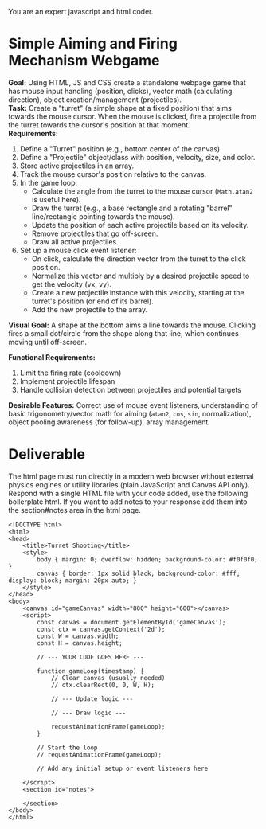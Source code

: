 You are an expert javascript and html coder.

# Simple Aiming and Firing Mechanism Webgame

**Goal:** Using HTML, JS and CSS create a standalone webpage game that has mouse input handling (position, clicks), vector math (calculating direction), object creation/management (projectiles).  
**Task:** Create a "turret" (a simple shape at a fixed position) that aims towards the mouse cursor. When the mouse is clicked, fire a projectile from the turret towards the cursor's position at that moment.  
**Requirements:**
1.  Define a "Turret" position (e.g., bottom center of the canvas).
2.  Define a "Projectile" object/class with position, velocity, size, and color.
3.  Store active projectiles in an array.
4.  Track the mouse cursor's position relative to the canvas.
5.  In the game loop:
    *   Calculate the angle from the turret to the mouse cursor (`Math.atan2` is useful here).
    *   Draw the turret (e.g., a base rectangle and a rotating "barrel" line/rectangle pointing towards the mouse).
    *   Update the position of each active projectile based on its velocity.
    *   Remove projectiles that go off-screen.
    *   Draw all active projectiles.
6.  Set up a mouse click event listener:
    *   On click, calculate the direction vector from the turret to the click position.
    *   Normalize this vector and multiply by a desired projectile speed to get the velocity (vx, vy).
    *   Create a new projectile instance with this velocity, starting at the turret's position (or end of its barrel).
    *   Add the new projectile to the array.  

**Visual Goal:** A shape at the bottom aims a line towards the mouse. Clicking fires a small dot/circle from the shape along that line, which continues moving until off-screen.

**Functional Requirements:** 
1. Limit the firing rate (cooldown)
2. Implement projectile lifespan
3. Handle collision detection between projectiles and potential targets

**Desirable Features:** 
Correct use of mouse event listeners, understanding of basic trigonometry/vector math for aiming (`atan2`, `cos`, `sin`, normalization), object pooling awareness (for follow-up), array management.

# Deliverable

The html page must run directly in a modern web browser without external physics engines or utility libraries (plain JavaScript and Canvas API only).
Respond with a single HTML file with your code added, use the following boilerplate html. If you want to add notes to your response add them into the section#notes area in the html page.
```
<!DOCTYPE html>
<html>
<head>
    <title>Turret Shooting</title>
    <style>
        body { margin: 0; overflow: hidden; background-color: #f0f0f0; }
        canvas { border: 1px solid black; background-color: #fff; display: block; margin: 20px auto; }
    </style>
</head>
<body>
    <canvas id="gameCanvas" width="800" height="600"></canvas>
    <script>
        const canvas = document.getElementById('gameCanvas');
        const ctx = canvas.getContext('2d');
        const W = canvas.width;
        const H = canvas.height;

        // --- YOUR CODE GOES HERE ---

        function gameLoop(timestamp) {
            // Clear canvas (usually needed)
            // ctx.clearRect(0, 0, W, H);

            // --- Update logic ---

            // --- Draw logic ---

            requestAnimationFrame(gameLoop);
        }

        // Start the loop
        // requestAnimationFrame(gameLoop);

        // Add any initial setup or event listeners here

    </script>
    <section id="notes">
    
    </section>
</body>
</html>
```
    